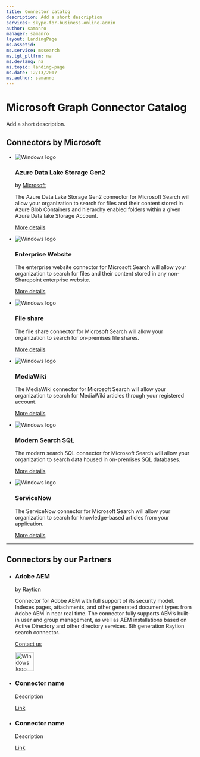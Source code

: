 ```yaml
---
title: Connector catalog
description: Add a short description
services: skype-for-business-online-admin
author: samanro
manager: samanro
layout: LandingPage
ms.assetid: 
ms.service: mssearch
ms.tgt_pltfrm: na
ms.devlang: na
ms.topic: landing-page
ms.date: 12/13/2017
ms.author: samanro
---
```

# Microsoft Graph Connector Catalog

Add a short description.

<h2>Connectors by Microsoft</h2>
<ul class="panelContent cardsY">
    <li>
        <div class="cardSize">
            <div class="cardPadding">
                <div class="card">
                    <div class="cardImageOuter">
                        <div class="cardImage">
                            <img src="https://docs.microsoft.com/en-us//media/logos/logo_Windows.svg" alt="Windows logo" />
                        </div>
                    </div>
                    <div class="cardText">
                        <h3>Azure Data Lake Storage Gen2</h3>
                        <p>by <a href="https://www.raytion.com/products/enterprise-search-connectors">Microsoft</a></p>
                        <p>The Azure Data Lake Storage Gen2 connector for Microsoft Search will allow your organization to search for files and their content stored in Azure Blob Containers and hierarchy enabled folders within a given Azure Data lake Storage Account.</p>
                        <p><a href="">More details</a></p>
                    </div>
                </div>
            </div>
        </div>
    </li>
    <li>
        <div class="cardSize">
            <div class="cardPadding">
                <div class="card">
                    <div class="cardImageOuter">
                        <div class="cardImage">
                            <img src="https://docs.microsoft.com/en-us//media/logos/logo_Windows.svg" alt="Windows logo" />
                        </div>
                    </div>
                    <div class="cardText">
                        <h3>Enterprise Website</h3>
                        <p>The enterprise website connector for Microsoft Search will allow your organization to search for files and their content stored in any non-Sharepoint enterprise website.</p>
                        <p><a href="">More details</a></p>
                    </div>
                </div>
            </div>
        </div>
    </li>
    <li>
        <div class="cardSize">
            <div class="cardPadding">
                <div class="card">
                    <div class="cardImageOuter">
                        <div class="cardImage">
                            <img src="https://docs.microsoft.com/en-us//media/logos/logo_Windows.svg" alt="Windows logo" />
                        </div>
                    </div>
                    <div class="cardText">
                        <h3>File share</h3>
                        <p>The file share connector for Microsoft Search will allow your organization to search for on-premises file shares.</p>
                        <p><a href="">More details</a></p>
                    </div>
                </div>
            </div>
        </div>
    </li>
</ul>
<ul class="panelContent cardsY">
    <li>
        <div class="cardSize">
            <div class="cardPadding">
                <div class="card">
                    <div class="cardImageOuter">
                        <div class="cardImage">
                            <img src="https://docs.microsoft.com/en-us//media/logos/logo_Windows.svg" alt="Windows logo" />
                        </div>
                    </div>
                    <div class="cardText">
                        <h3>MediaWiki</h3>
                        <p>The MediaWiki connector for Microsoft Search will allow your organization to search for MediaWiki articles through your registered account.</p>
                        <p><a href="">More details</a></p>
                    </div>
                </div>
            </div>
        </div>
    </li>
    <li>
        <div class="cardSize">
            <div class="cardPadding">
                <div class="card">
                    <div class="cardImageOuter">
                        <div class="cardImage">
                            <img src="https://docs.microsoft.com/en-us//media/logos/logo_Windows.svg" alt="Windows logo" />
                        </div>
                    </div>
                    <div class="cardText">
                        <h3>Modern Search SQL</h3>
                        <p>The modern search SQL connector for Microsoft Search will allow your organization to search data housed in on-premises SQL databases.</p>
                        <p><a href="">More details</a></p>
                    </div>
                </div>
            </div>
        </div>
    </li>
    <li>
        <div class="cardSize">
            <div class="cardPadding">
                <div class="card">
                    <div class="cardImageOuter">
                        <div class="cardImage">
                            <img src="https://docs.microsoft.com/en-us//media/logos/logo_Windows.svg" alt="Windows logo" />
                        </div>
                    </div>
                    <div class="cardText">
                        <h3>ServiceNow</h3>
                        <p>The ServiceNow connector for Microsoft Search will allow your organization to search for knowledge-based articles from your application.</p>
                        <p><a href="">More details</a></p>
                    </div>
                </div>
            </div>
        </div>
    </li>
</ul>


---

<h2>Connectors by our Partners</h2>
<ul class="panelContent cardsZ">
    <li>
        <div class="cardSize">
            <div class="cardPadding">
                <div class="card">
                    <div class="cardText">
                        <h3>Adobe AEM</h3>
                        <p>by <a href="https://www.raytion.com/products/enterprise-search-connectors">Raytion</a></p>
                        <p>Connector for Adobe AEM with full support of its security model. Indexes pages, attachments, and other generated document types from Adobe AEM in near real time. The connector fully supports AEM’s built-in user and group management, as well as AEM installations based on Active Directory and other directory services. 6th generation Raytion search connector. </p>
                        <p><a href="mailto:search@raytion.com">Contact us</a></p> <img src="https://docs.microsoft.com/en-us//media/logos/logo_Windows.svg" alt="Windows logo" width="50" height="50"/>
                    </div>
                </div>
            </div>
        </div>
    </li>
    <li>
        <div class="cardSize">
            <div class="cardPadding">
                <div class="card">
                    <div class="cardText">
                        <h3>Connector name</h3>
                        <p>Description</p>
                        <p><a href="">Link</a></p>
                    </div>
                </div>
            </div>
        </div>
    </li>
    <li>
        <div class="cardSize">
            <div class="cardPadding">
                <div class="card">
                    <div class="cardText">
                        <h3>Connector name</h3>
                        <p>Description</p>
                        <p><a href="">Link</a></p>
                    </div>
                </div>
            </div>
        </div>
    </li>
</ul>

